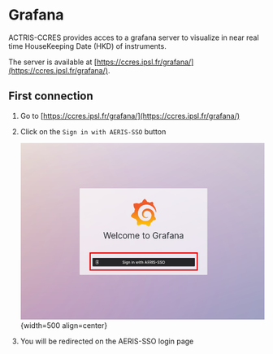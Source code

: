# Grafana

ACTRIS-CCRES provides acces to a grafana server to visualize in near real time HouseKeeping Date (HKD) of instruments.

The server is available at [https://ccres.ipsl.fr/grafana/](https://ccres.ipsl.fr/grafana/).

## First connection

1. Go to [https://ccres.ipsl.fr/grafana/](https://ccres.ipsl.fr/grafana/)
2. Click on the `Sign in with AERIS-SSO` button

    ![grafana home](../assets/services/grafana/grafana_welcome-page.png){width=500 align=center}

3. You will be redirected on the AERIS-SSO login page
